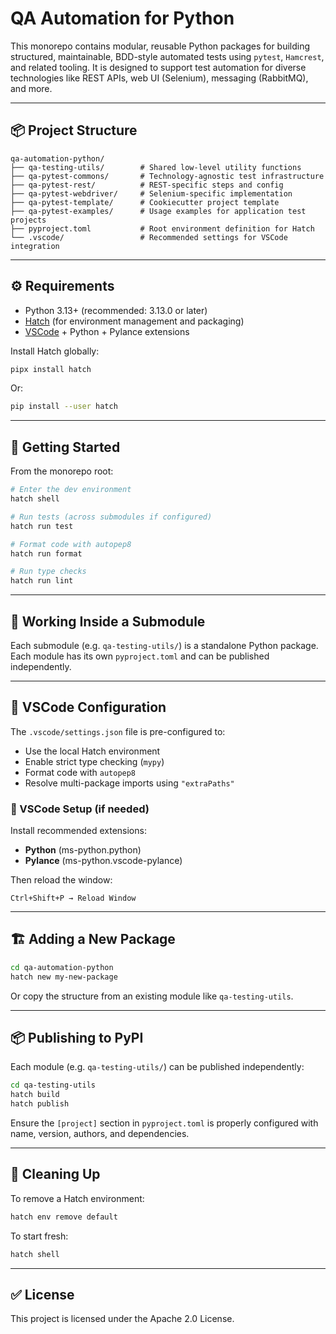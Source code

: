 # QA Automation for Python

This monorepo contains modular, reusable Python packages for building structured, maintainable, BDD-style automated tests using `pytest`, `Hamcrest`, and related tooling.
It is designed to support test automation for diverse technologies like REST APIs, web UI (Selenium), messaging (RabbitMQ), and more.

---

## 📦 Project Structure

```
qa-automation-python/
├── qa-testing-utils/        # Shared low-level utility functions
├── qa-pytest-commons/       # Technology-agnostic test infrastructure
├── qa-pytest-rest/          # REST-specific steps and config
├── qa-pytest-webdriver/     # Selenium-specific implementation
├── qa-pytest-template/      # Cookiecutter project template
├── qa-pytest-examples/      # Usage examples for application test projects
├── pyproject.toml           # Root environment definition for Hatch
└── .vscode/                 # Recommended settings for VSCode integration
```

---

## ⚙️ Requirements

- Python 3.13+ (recommended: 3.13.0 or later)
- [Hatch](https://hatch.pypa.io/latest/) (for environment management and packaging)
- [VSCode](https://code.visualstudio.com/) + Python + Pylance extensions

Install Hatch globally:
```bash
pipx install hatch
```

Or:
```bash
pip install --user hatch
```

---

## 🚀 Getting Started

From the monorepo root:

```bash
# Enter the dev environment
hatch shell

# Run tests (across submodules if configured)
hatch run test

# Format code with autopep8
hatch run format

# Run type checks
hatch run lint
```

---

## 🧪 Working Inside a Submodule

Each submodule (e.g. `qa-testing-utils/`) is a standalone Python package.
Each module has its own `pyproject.toml` and can be published independently.

---

## 🧠 VSCode Configuration

The `.vscode/settings.json` file is pre-configured to:

- Use the local Hatch environment
- Enable strict type checking (`mypy`)
- Format code with `autopep8`
- Resolve multi-package imports using `"extraPaths"`

### 🔧 VSCode Setup (if needed)

Install recommended extensions:

- **Python** (ms-python.python)
- **Pylance** (ms-python.vscode-pylance)

Then reload the window:
```
Ctrl+Shift+P → Reload Window
```

---

## 🏗 Adding a New Package

```bash
cd qa-automation-python
hatch new my-new-package
```

Or copy the structure from an existing module like `qa-testing-utils`.

---

## 📦 Publishing to PyPI

Each module (e.g. `qa-testing-utils/`) can be published independently:

```bash
cd qa-testing-utils
hatch build
hatch publish
```

Ensure the `[project]` section in `pyproject.toml` is properly configured with name, version, authors, and dependencies.

---

## 🧹 Cleaning Up

To remove a Hatch environment:
```bash
hatch env remove default
```

To start fresh:
```bash
hatch shell
```

---

## ✅ License

This project is licensed under the Apache 2.0 License.